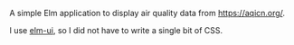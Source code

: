 A simple Elm application to display air quality data from https://aqicn.org/.

I use [elm-ui](https://package.elm-lang.org/packages/mdgriffith/elm-ui/latest/), so I did not have to write a single bit of CSS.
